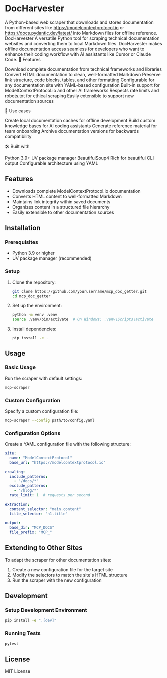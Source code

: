 # DocHarvester

A Python-based web scraper that downloads and stores documentation from different sites like https://modelcontextprotocol.io or https://docs.pydantic.dev/latest/ into Markdown files for offline reference.
DocHarvester
A versatile Python tool for scraping technical documentation websites and converting them to local Markdown files. DocHarvester makes offline documentation access seamless for developers who want to enhance their coding workflow with AI assistants like Cursor or Claude Code.
🌟 Features

Download complete documentation from technical frameworks and libraries
Convert HTML documentation to clean, well-formatted Markdown
Preserve link structure, code blocks, tables, and other formatting
Configurable for any documentation site with YAML-based configuration
Built-in support for ModelContextProtocol.io and other AI frameworks
Respects rate limits and robots.txt for ethical scraping
Easily extensible to support new documentation sources

🚀 Use cases

Create local documentation caches for offline development
Build custom knowledge bases for AI coding assistants
Generate reference material for team onboarding
Archive documentation versions for backwards compatibility

🛠️ Built with

Python 3.9+
UV package manager
BeautifulSoup4
Rich for beautiful CLI output
Configurable architecture using YAML

## Features

- Downloads complete ModelContextProtocol.io documentation
- Converts HTML content to well-formatted Markdown
- Maintains link integrity within saved documents
- Organizes content in a structured file hierarchy
- Easily extensible to other documentation sources

## Installation

### Prerequisites

- Python 3.9 or higher
- UV package manager (recommended)

### Setup

1. Clone the repository:
   ```bash
   git clone https://github.com/yourusername/mcp_doc_getter.git
   cd mcp_doc_getter
   ```

2. Set up the environment:
   ```bash
   python -m venv .venv
   source .venv/bin/activate  # On Windows: .venv\Scripts\activate
   ```

3. Install dependencies:
   ```bash
   pip install -e .
   ```

## Usage

### Basic Usage

Run the scraper with default settings:

```bash
mcp-scraper
```

### Custom Configuration

Specify a custom configuration file:

```bash
mcp-scraper --config path/to/config.yaml
```

### Configuration Options

Create a YAML configuration file with the following structure:

```yaml
site:
  name: "ModelContextProtocol"
  base_url: "https://modelcontextprotocol.io"
  
crawling:
  include_patterns:
    - "/docs/*"
  exclude_patterns:
    - "/blog/*"
  rate_limit: 1  # requests per second
  
extraction:
  content_selector: "main.content"
  title_selector: "h1.title"
  
output:
  base_dir: "MCP_DOCS"
  file_prefix: "MCP_"
```

## Extending to Other Sites

To adapt the scraper for other documentation sites:

1. Create a new configuration file for the target site
2. Modify the selectors to match the site's HTML structure
3. Run the scraper with the new configuration

## Development

### Setup Development Environment

```bash
pip install -e ".[dev]"
```

### Running Tests

```bash
pytest
```

## License

MIT License 